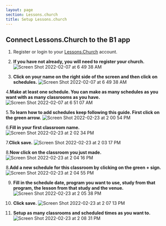 ```yaml
---
layout: page
section: Lessons.church
title: Setup Lessons.church
---
```


## Connect Lessons.Church to the B1 app

1. Register or login to your [Lessons.Church](https://lessons.church/login) account.

2. **If you have not already, you will need to register your church.**
   ![Screen Shot 2022-02-07 at 6 49 38 AM](https://user-images.githubusercontent.com/65249159/152793813-d8cc1d74-9171-4f4a-b686-5f511cb8eabf.png)

3. **Click on your name on the right side of the screen and then click on schedules.**
   ![Screen Shot 2022-02-07 at 6 49 38 AM](https://user-images.githubusercontent.com/65249159/152793967-378d4238-467c-4deb-aa5c-5b4d49dd1a78.png)

4.**Make at least one schedule. You can make as many schedules as you want with as many classrooms as you have.**
![Screen Shot 2022-02-07 at 6 51 07 AM](https://user-images.githubusercontent.com/65249159/152794198-0f05d8a6-d5ef-4ad4-874a-23af551bcfac.png)

5.**To learn how to add schedules keep following this guide. First click on the green arrow.**
![Screen Shot 2022-02-23 at 2 00 54 PM](https://user-images.githubusercontent.com/65249159/155400207-23e1bf59-a6fc-4cd8-b155-ab01cf9ca3ac.png)

6.**Fill in your first classroom name.**
![Screen Shot 2022-02-23 at 2 02 34 PM](https://user-images.githubusercontent.com/65249159/155400403-230a812c-6392-4a1c-8f91-73c366462385.png)

7.**Click save.**
![Screen Shot 2022-02-23 at 2 03 17 PM](https://user-images.githubusercontent.com/65249159/155400510-2114a64f-abe4-4b53-a62a-16a4630aba3f.png)

8.**Now click on the classroom you just made.**
![Screen Shot 2022-02-23 at 2 04 16 PM](https://user-images.githubusercontent.com/65249159/155400650-38c70998-ddfe-4514-8c4f-f2b1f45f1959.png)

8.**Add a new schedule for this classroom by clicking on the green + sign.**
![Screen Shot 2022-02-23 at 2 04 55 PM](https://user-images.githubusercontent.com/65249159/155400768-38e19d62-fa67-40d0-b84c-305b2d3396af.png)

9. **Fill in the schedule date, program you want to use, study from that program, the lesson from that study and the venue.**
   ![Screen Shot 2022-02-23 at 2 05 38 PM](https://user-images.githubusercontent.com/65249159/155401067-4a59d9c4-58f4-4d77-b657-e3d3d1300fc0.png)

10. **Click save.**
    ![Screen Shot 2022-02-23 at 2 07 13 PM](https://user-images.githubusercontent.com/65249159/155401143-cbfa2035-919e-4063-b0de-7d6357e790a7.png)

11. **Setup as many classrooms and scheduled times as you want to.**
    ![Screen Shot 2022-02-23 at 2 08 31 PM](https://user-images.githubusercontent.com/65249159/155401302-bc6e4c3c-d45e-4d19-b5e7-a3a6cc348599.png)
